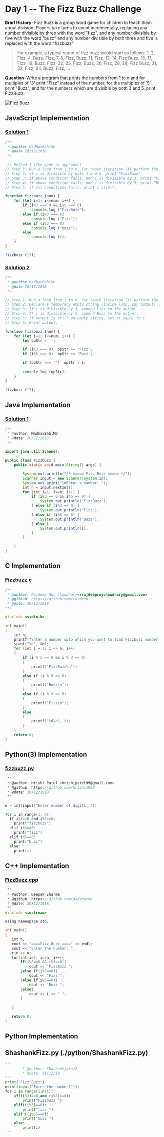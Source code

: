 # Day 1 -- The Fizz Buzz Challenge

**Brief History** - Fizz Buzz is a group word game for children to teach them about division. Players take turns to count incrementally, replacing any number divisible by three with the word "fizz", and any number divisible by five with the word "buzz" and any number divisible by both three and five is replaced with the word "fizzbuzz"

> For example, a typical round of fizz buzz would start as follows:
> 1, 2, Fizz, 4, Buzz, Fizz, 7, 8, Fizz, Buzz, 11, Fizz, 13, 14, Fizz Buzz, 16, 17, Fizz, 19, Buzz, Fizz, 22, 23, Fizz, Buzz, 26, Fizz, 28, 29, Fizz Buzz, 31, 32, Fizz, 34, Buzz, Fizz, …

**Question**- Write a program that prints the numbers from 1 to n and for multiples of '3' print "Fizz" instead of the number, for the multiples of '5' print "Buzz", and for the numbers which are divisible by both 3 and 5, print FizzBuzz.

![Fizz Buzz](./cover.png)

## JavaScript Implementation

### [Solution 1](./JavaScript/sol1.js)

```js
/**
 * @author MadhavBahlMD
 * @date 20/12/2018
 */

 // Method 1 (The general approach)
// Step 1: Run a loop from 1 to n, for reach iteration (i) perform the next steps
// Step 2: if i is divisible by both 3 and 5, print “FizzBuzz”
// Step 3: if above condition fails, and i is divisible by 3, print “Fizz”
// Step 4: if above condition fails, and i is divisible by 5, print “Buzz”
// Step 5: if all conditions fails, print i itself.

function fizzbuzz (num) {
    for (let i=1; i<=num; i++) {
        if (i%3 === 0 && i%5 === 0)
            console.log ("FizzBuzz");
        else if (i%3 === 0)
            console.log ("Fizz");
        else if (i%5 === 0)
            console.log ("Buzz");
        else
            console.log (i);
    }
}

fizzbuzz (17);
```

### [Solution 2](./JavaScript/sol2.js)

```js
/**
 * @author MadhavBahlMD
 * @date 20/12/2018
 */

// Step 1: Run a loop from 1 to n, for reach iteration (i) perform the next steps
// Step 2: Declare a temporary empty string (inside loop, say output) 
// Step 3: If i is divisible by 3, append Fizz to the output.
// Step 4: If i is divisible by 5, append Buzz to the output.
// Step 5: If output is still an empty string, set it equal to i
// Step 6: Print output.

function fizzbuzz (num) {
    for (let i=1; i<=num; i++) {
        let opStr = '';

        if (i%3 === 0)  opStr += 'Fizz';
        if (i%5 === 0)  opStr += 'Buzz';

        if (opStr === '')  opStr = i;
        
        console.log (opStr);
    }
}

fizzbuzz (17);
```

## Java Implementation

### [Solution 1](./Java/Fizzbuzz.java)

```java
/**
 * @author: MadhavBahlMD
 * @date: 20/12/2018
 */
 
import java.util.Scanner;

public class Fizzbuzz {
    public static void main(String[] args) {

        System.out.println("/* ===== Fizz Buzz ===== */");
        Scanner input = new Scanner(System.in);
        System.out.print("\nEnter a number: ");
        int n = input.nextInt();
        for (int i=1; i<=n; i++) {
            if (i%3 == 0 && i%5 == 0) {
                System.out.println("FizzBuzz");
            } else if (i%3 == 0) {
                System.out.println("Fizz");
            } else if (i%5 == 0) {
                System.out.println("Buzz");
            } else {
                System.out.println(i);
            }
        }

    }
}
```
## C Implementation

### [Fizzbuzz.c](./C/fizzbuzz.c)

```c
/**
 * @author: Rajdeep Roy Chowdhury<rrajdeeproychowdhury@gmail.com> 
 * @github: https://github.com/razdeep
 * @date: 20/12/2018
**/

#include <stdio.h>

int main()
{
    int n;
    printf("Enter a number upto which you want to find Fizzbuzz numbers ");
    scanf("%d", &n);
    for (int i = 1; i <= n; i++)
    {
        if (i % 5 == 0 && i % 3 == 0)
        {
            printf("FizzBuzz\n");
        }
        else if (i % 5 == 0)
        {
            printf("Buzz\n");
        }
        else if (i % 3 == 0)
        {
            printf("Fizz\n");
        }
        else
        {
            printf("%d\n", i);
        }
    }
    return 0;
}
```

## Python(3) Implementation

### [fizzbuzz.py](./Python3/fizzbuzz.py)

```c
'''
 * @author: Hrishi Patel <hrishipatel99@gmail.com> 
 * @github: https://github.com/hrishi1999
 * @date: 20/12/2018
'''

n = int(input("Enter number of digits: "))

for i in range(1, n):
  if i%3==0 and i%5==0:
    print("fizzbuzz")
  elif i%3==0:
    print("fizz")
  elif i%5==0:
    print("buzz")
  else:
    print(i)
```

## C++ Implementation

### [FizzBuzz.cpp](./C++/FizzBuzz.cpp)

```c
'''
 * @author: Deepak Sharma 
 * @github: https://github.com/dsdsharma
 * @date: 20/12/2018
'''
#include <iostream>

using namespace std;

int main()
{
   int n;
   cout << "====Fizz Buzz ====" << endl;
   cout << "Enter the number: ";
   cin >> n;
   for(int i=1; i<=n; i++){
       if(i%5==0 && i%3==0){
           cout << "FizzBuzz ";
       }else if(i%3==0){
           cout << "Fizz ";
       }else if(i%5==0){
           cout << "Buzz ";
       }else{
           cout << i << " ";
       }
       
   }
   
   return 0;
}
```

## Python Implementation

## ShashankFizz.py (./python/ShashankFizz.py)
``` python
"""
        * @author: Shashankjain12
        * @date: 21/12/18
"""
print("Fizz Buzz")
n=int(input("Enter the number?"));
for i in range(1,n+1):
    if((i%3)==0 and (i%5)==0):
        print("Fizzbuzz ")
    elif((i%3)==0):
        print("fizz ")
    elif ((i%5)==0):
        print("buzz ")
    else:
        print(i)
'''
